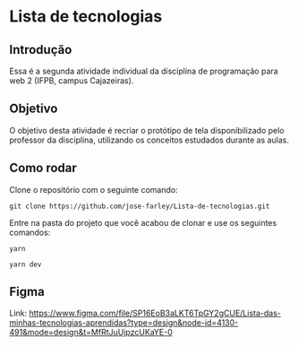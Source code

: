 # Lista de tecnologias

## Introdução
Essa é a segunda atividade individual da disciplina de programação para web 2 (IFPB, campus Cajazeiras).

## Objetivo
O objetivo desta atividade é recriar o protótipo de tela disponibilizado pelo professor da disciplina, utilizando os conceitos estudados durante as aulas.

## Como rodar

Clone o repositório com o seguinte comando:
```
git clone https://github.com/jose-farley/Lista-de-tecnologias.git
```
Entre na pasta do projeto que você acabou de clonar e use os seguintes comandos:
```
yarn
```
```
yarn dev
```
## Figma
Link: https://www.figma.com/file/SP16EoB3aLKT6TpGY2gCUE/Lista-das-minhas-tecnologias-aprendidas?type=design&node-id=4130-491&mode=design&t=MfRtJuUjpzcUKaYE-0
